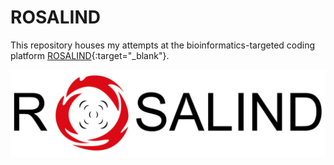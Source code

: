 # ROSALIND
This repository houses my attempts at the bioinformatics-targeted coding platform [ROSALIND](https://rosalind.info/problems/locations/){:target="_blank"}.

![ROSALIND Logo](ROSALIND_Logo.png)
